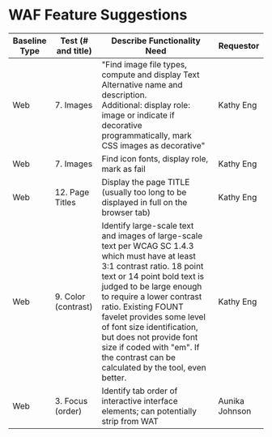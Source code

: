 # WAF Feature Suggestions
Baseline Type	| Test (# and title)	| Describe Functionality Need | Requestor
------------- | ------------------- | --------------------------- | -----------
Web	| 7. Images | "Find image file types, compute and display Text Alternative name and description. </br> Additional: display role: image or indicate if decorative programmatically, mark CSS images as decorative"	| Kathy Eng
Web |	7. Images	| Find icon fonts, display role, mark as fail	| Kathy Eng
Web |	12. Page Titles |	Display the page TITLE (usually too long to be displayed in full on the browser tab)	| Kathy Eng
Web |	9. Color (contrast) |	Identify large-scale text and images of large-scale text per WCAG SC 1.4.3 which must have at least 3:1 contrast ratio. 18 point text or 14 point bold text is judged to be large enough to require a lower contrast ratio. Existing FOUNT favelet provides some level of font size identification, but does not provide font size if coded with "em". If the contrast can be calculated by the tool, even better.	| Kathy Eng
Web | 3. Focus (order) | Identify tab order of interactive interface elements; can potentially strip from WAT | Aunika Johnson
